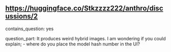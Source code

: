 ## https://huggingface.co/Stkzzzz222/anthro/discussions/2

contains_question: yes

question_part: It produces weird hybrid images. I am wondering if you could explain; - where do you place the model hash number in the UI?